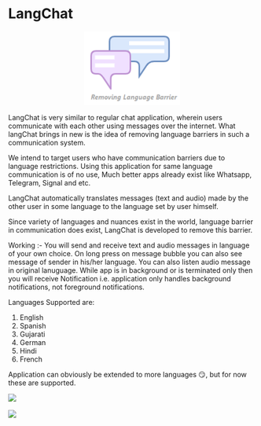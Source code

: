 # LangChat


<div>
<p align="center"><img src="./assets/chatlogoreadme.png" height="150px"></p>
</div>

LangChat is very similar to regular chat application, wherein users communicate with each other using messages over the internet. What langChat brings in new is the idea of removing language barriers in such a communication system.

We intend to target users who have communication barriers due to language restrictions. Using this application for same language communication is of no use, Much better apps already exist like Whatsapp, Telegram, Signal and etc.

LangChat automatically translates messages (text and audio) made by the other user in some language to the language set by user himself. 

Since variety of languages and nuances exist in the world, language barrier in communication does exist, LangChat is developed to remove this barrier.

Working :- You will send and receive text and audio messages in language of your own choice. On long press on message bubble you can also see message of sender in his/her language. You can also listen audio message in original lanuguage. While app is in background or is terminated only then you will receive Notification i.e. application only handles background notifications, not foreground notifications.

Languages Supported are:
1. English
2. Spanish
3. Gujarati
4. German
5. Hindi
6. French

Application can obviously be extended to more languages 😏, but for now these are supported.

[![](https://img.shields.io/badge/Made_Using-Flutter-blue?style=flat-square&logo=flutter)](https://flutter.dev/docs)

[![](https://img.shields.io/badge/Database-Firebase-yellow?style=flat-square&logo=firebase)](https://flutter.dev/docs)

